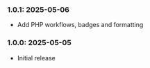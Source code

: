 ### 1.0.1: 2025-05-06

* Add PHP workflows, badges and formatting

### 1.0.0: 2025-05-05

* Initial release
